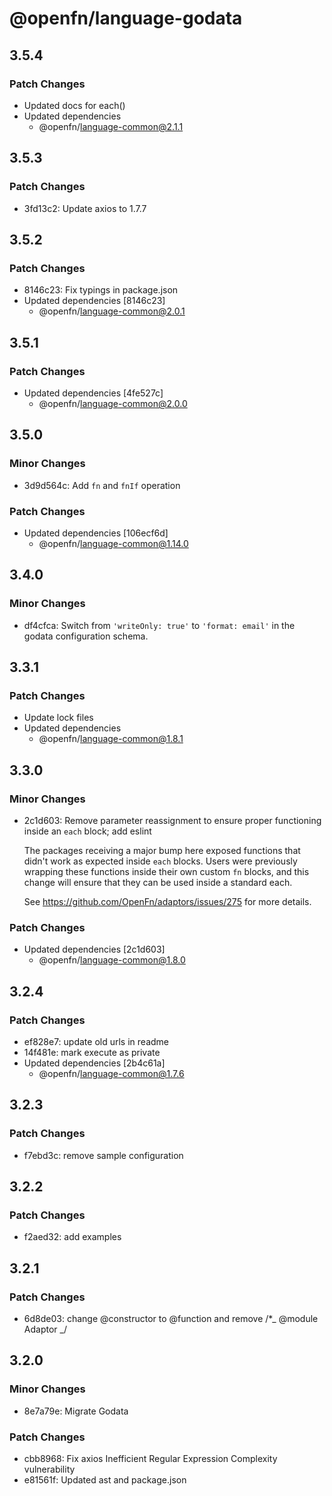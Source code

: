 # @openfn/language-godata

## 3.5.4

### Patch Changes

- Updated docs for each()
- Updated dependencies
  - @openfn/language-common@2.1.1

## 3.5.3

### Patch Changes

- 3fd13c2: Update axios to 1.7.7

## 3.5.2

### Patch Changes

- 8146c23: Fix typings in package.json
- Updated dependencies [8146c23]
  - @openfn/language-common@2.0.1

## 3.5.1

### Patch Changes

- Updated dependencies [4fe527c]
  - @openfn/language-common@2.0.0

## 3.5.0

### Minor Changes

- 3d9d564c: Add `fn` and `fnIf` operation

### Patch Changes

- Updated dependencies [106ecf6d]
  - @openfn/language-common@1.14.0

## 3.4.0

### Minor Changes

- df4cfca: Switch from `'writeOnly: true'` to `'format: email'` in the godata
  configuration schema.

## 3.3.1

### Patch Changes

- Update lock files
- Updated dependencies
  - @openfn/language-common@1.8.1

## 3.3.0

### Minor Changes

- 2c1d603: Remove parameter reassignment to ensure proper functioning inside an
  `each` block; add eslint

  The packages receiving a major bump here exposed functions that didn't work as
  expected inside `each` blocks. Users were previously wrapping these functions
  inside their own custom `fn` blocks, and this change will ensure that they can
  be used inside a standard each.

  See https://github.com/OpenFn/adaptors/issues/275 for more details.

### Patch Changes

- Updated dependencies [2c1d603]
  - @openfn/language-common@1.8.0

## 3.2.4

### Patch Changes

- ef828e7: update old urls in readme
- 14f481e: mark execute as private
- Updated dependencies [2b4c61a]
  - @openfn/language-common@1.7.6

## 3.2.3

### Patch Changes

- f7ebd3c: remove sample configuration

## 3.2.2

### Patch Changes

- f2aed32: add examples

## 3.2.1

### Patch Changes

- 6d8de03: change @constructor to @function and remove /\*_ @module Adaptor _/

## 3.2.0

### Minor Changes

- 8e7a79e: Migrate Godata

### Patch Changes

- cbb8968: Fix axios Inefficient Regular Expression Complexity vulnerability
- e81561f: Updated ast and package.json
